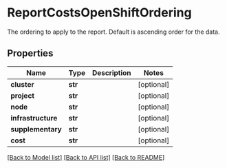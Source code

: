 # ReportCostsOpenShiftOrdering

The ordering to apply to the report. Default is ascending order for the data.
## Properties
Name | Type | Description | Notes
------------ | ------------- | ------------- | -------------
**cluster** | **str** |  | [optional] 
**project** | **str** |  | [optional] 
**node** | **str** |  | [optional] 
**infrastructure** | **str** |  | [optional] 
**supplementary** | **str** |  | [optional] 
**cost** | **str** |  | [optional] 

[[Back to Model list]](../README.md#documentation-for-models) [[Back to API list]](../README.md#documentation-for-api-endpoints) [[Back to README]](../README.md)


